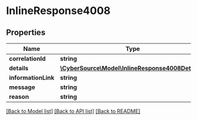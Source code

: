 # InlineResponse4008

## Properties
Name | Type | Description | Notes
------------ | ------------- | ------------- | -------------
**correlationId** | **string** |  | [optional] 
**details** | [**\CyberSource\Model\InlineResponse4008Details[]**](InlineResponse4008Details.md) |  | [optional] 
**informationLink** | **string** |  | [optional] 
**message** | **string** |  | 
**reason** | **string** |  | 

[[Back to Model list]](../README.md#documentation-for-models) [[Back to API list]](../README.md#documentation-for-api-endpoints) [[Back to README]](../README.md)


